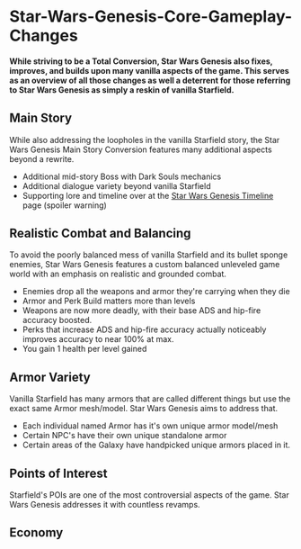 # Star-Wars-Genesis-Core-Gameplay-Changes

#### While striving to be a Total Conversion, Star Wars Genesis also fixes, improves, and builds upon many vanilla aspects of the game. This serves as an overview of all those changes as well a deterrent for those referring to Star Wars Genesis as simply a reskin of vanilla Starfield.

## Main Story
While also addressing the loopholes in the vanilla Starfield story, the Star Wars Genesis Main Story Conversion features many additional aspects beyond a rewrite.
- Additional mid-story Boss with Dark Souls mechanics
- Additional dialogue variety beyond vanilla Starfield
- Supporting lore and timeline over at the [Star Wars Genesis Timeline](https://github.com/DeityVengy/Star-Wars-Genesis-Timeline) page (spoiler warning)

## Realistic Combat and Balancing
To avoid the poorly balanced mess of vanilla Starfield and its bullet sponge enemies, Star Wars Genesis features a custom balanced unleveled game world with an emphasis on realistic and grounded combat.
- Enemies drop all the weapons and armor they're carrying when they die
- Armor and Perk Build matters more than levels
- Weapons are now more deadly, with their base ADS and hip-fire accuracy boosted.
- Perks that increase ADS and hip-fire accuracy actually noticeably improves accuracy to near 100% at max.
- You gain 1 health per level gained


## Armor Variety
Vanilla Starfield has many armors that are called different things but use the exact same Armor mesh/model. Star Wars Genesis aims to address that.
- Each individual named Armor has it's own unique armor model/mesh
- Certain NPC's have their own unique standalone armor
- Certain areas of the Galaxy have handpicked unique armors placed in it.


## Points of Interest
Starfield's POIs are one of the most controversial aspects of the game. Star Wars Genesis addresses it with countless revamps.

## Economy
